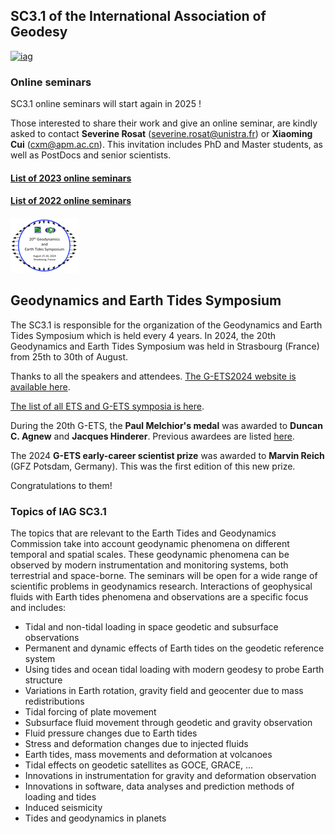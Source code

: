 ## SC3.1 of the International Association of Geodesy

[![iag](IAG.png)](http://iag-aig.org/)  

### Online seminars

SC3.1 online seminars will start again in 2025 !

Those interested to share their work and give an online seminar, are kindly asked to contact **Severine Rosat** (severine.rosat@unistra.fr) or **Xiaoming Cui** (cxm@apm.ac.cn). This invitation includes PhD and Master students, as well as PostDocs and senior scientists.

#### [List of 2023 online seminars](2023_seminars.md)

#### [List of 2022 online seminars](2022_seminars.md)


[![G-ETS](logo-GETS_small.png)](https://g-ets2024.sciencesconf.org/)    
## Geodynamics and Earth Tides Symposium 

The SC3.1 is responsible for the organization of the Geodynamics and Earth Tides Symposium which is held every 4 years. In 2024, the 20th Geodynamics and Earth Tides Symposium was held in Strasbourg (France) from 25th to 30th of August.

Thanks to all the speakers and attendees. [The G-ETS2024 website is available here](https://g-ets2024.sciencesconf.org/).

[The list of all ETS and G-ETS symposia is here](G-ETS.md).

During the 20th G-ETS, the **Paul Melchior's medal** was awarded to **Duncan C. Agnew** and **Jacques Hinderer**. Previous awardees are listed [here](MelchiorPrize.md).

The 2024 **G-ETS early-career scientist prize** was awarded to **Marvin Reich** (GFZ Potsdam, Germany). This was the first edition of this new prize. 

Congratulations to them!

### Topics of IAG SC3.1
The topics that are relevant to the Earth Tides and Geodynamics Commission take into account geodynamic phenomena on different temporal and spatial scales. These geodynamic phenomena can be observed by modern instrumentation and monitoring systems, both terrestrial and space-borne. The seminars will be open for a wide range of scientific problems in geodynamics research. Interactions of geophysical fluids with Earth tides phenomena and observations are a specific focus and includes:

- Tidal and non-tidal loading in space geodetic and subsurface observations
- Permanent and dynamic effects of Earth tides on the geodetic reference system
- Using tides and ocean tidal loading with modern geodesy to probe Earth structure
- Variations in Earth rotation, gravity field and geocenter due to mass redistributions
- Tidal forcing of plate movement
- Subsurface fluid movement through geodetic and gravity observation
- Fluid pressure changes due to Earth tides
- Stress and deformation changes due to injected fluids
- Earth tides, mass movements and deformation at volcanoes
- Tidal effects on geodetic satellites as GOCE, GRACE, …
- Innovations in instrumentation for gravity and deformation observation
- Innovations in software, data analyses and prediction methods of loading and tides
- Induced seismicity
- Tides and geodynamics in planets
